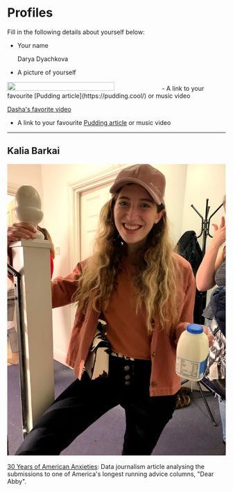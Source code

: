 # Profiles
Fill in the following details about yourself below:
- Your name

   Darya Dyachkova
- A picture of yourself

<img src="https://github.com/ddyachkova/git-practice/blob/ddyachkova-patch-1/Profiles/me%20flowers.JPG" width="70%" height="70%">
- A link to your favourite [Pudding article](https://pudding.cool/) or music video

[Dasha's favorite video](https://www.youtube.com/watch?v=lmTmGLzPVyM)

- A link to your favourite [Pudding article](https://pudding.cool/) or music video

---

## Kalia Barkai

![kalia-pic](kalia_pic.jpg)

[30 Years of American Anxieties](https://pudding.cool/2018/11/dearabby/): Data journalism article analysing the submissions to one of America's longest running advice columns, "Dear Abby".

